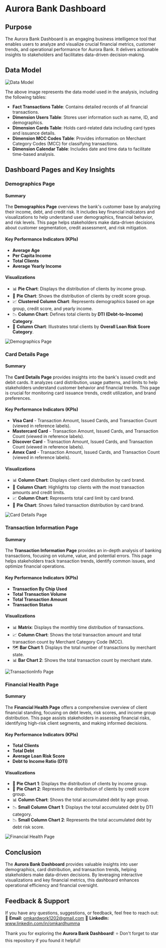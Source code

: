 # Aurora Bank Dashboard

## Purpose
The Aurora Bank Dashboard is an engaging business intelligence tool that enables users to analyze and visualize crucial financial metrics, customer trends, and operational performance for Aurora Bank. It delivers actionable insights to stakeholders and facilitates data-driven decision-making.

## Data Model

![Data Model](https://github.com/omkardhumma/Aurora-Bank-Dashboard/blob/master/Auror_Bank_DataModel.png)

The above image represents the data model used in the analysis, including the following tables:
- **Fact Transactions Table**: Contains detailed records of all financial transactions.
- **Dimension Users Table**: Stores user information such as name, ID, and demographics.
- **Dimension Cards Table**: Holds card-related data including card types and issuance details.
- **Dimension MCC Codes Table**: Provides information on Merchant Category Codes (MCC) for classifying transactions.
- **Dimension Calendar Table**: Includes date and time data to facilitate time-based analysis.


## Dashboard Pages and Key Insights

### Demographics Page

#### Summary
The **Demographics Page** overviews the bank's customer base by analyzing their income, debt, and credit risk. It includes key financial indicators and visualizations to help understand user demographics, financial behavior, and risk levels. This page helps stakeholders make data-driven decisions about customer segmentation, credit assessment, and risk mitigation.

#### Key Performance Indicators (KPIs)
- **Average Age**
- **Per Capita Income**
- **Total Clients**
- **Average Yearly Income**

#### Visualizations

- 📊 **Pie Chart**: Displays the distribution of clients by income group.
- 🔵 **Pie Chart**: Shows the distribution of clients by credit score group.
- 📈 **Clustered Column Chart**: Represents demographics based on age group, credit score, and yearly income.
- 📉 **Column Chart**: Defines total clients by **DTI (Debt-to-Income) Category**.
- 🏦 **Column Chart**: Illustrates total clients by **Overall Loan Risk Score Category**.


![Demographics Page](https://github.com/omkardhumma/Aurora-Bank-Dashboard/blob/master/AB_Demographics.png)

### Card Details Page

#### Summary
The **Card Details Page** provides insights into the bank's issued credit and debit cards. It analyzes card distribution, usage patterns, and limits to help stakeholders understand customer behavior and financial trends. This page is crucial for monitoring card issuance trends, credit utilization, and brand preferences.

#### Key Performance Indicators (KPIs)
- **Visa Card** - Transaction Amount, Issued Cards, and Transaction Count (viewed in reference labels).
- **Mastercard Card** - Transaction Amount, Issued Cards, and Transaction Count (viewed in reference labels).
- **Discover Card** - Transaction Amount, Issued Cards, and Transaction Count (viewed in reference labels).
- **Amex Card** - Transaction Amount, Issued Cards, and Transaction Count (viewed in reference labels).

#### Visualizations
- 📊 **Column Chart**: Displays client card distribution by card brand.
- 🏦 **Column Chart**: Highlights top clients with the most transaction amounts and credit limits.
- 📈 **Column Chart**: Represents total card limit by card brand.
- 🍩 **Pie Chart**: Shows failed transaction distribution by card brand.


![Card Details Page](https://github.com/omkardhumma/Aurora-Bank-Dashboard/blob/master/AB_CardDetails.png)

### Transaction Information Page

#### Summary
The **Transaction Information Page** provides an in-depth analysis of banking transactions, focusing on volume, value, and potential errors. This page helps stakeholders track transaction trends, identify common issues, and optimize financial operations.

#### Key Performance Indicators (KPIs)
- **Transaction By Chip Used**
- **Total Transaction Volume**
- **Total Transaction Amount**
- **Transaction Status**

#### Visualizations

- 📊 **Matrix**: Displays the monthly time distribution of transactions.
- 📈 **Column Chart**: Shows the total transaction amount and total transaction count by Merchant Category Code (MCC).
- 🗺️ **Bar Chart 1**: Displays the total number of transactions by merchant state.
- 📊 **Bar Chart 2**: Shows the total transaction count by merchant state.


![TransactionInfo Page](https://github.com/omkardhumma/Aurora-Bank-Dashboard/blob/master/AB_Transactions.png)

### Financial Health Page

#### Summary
The **Financial Health Page** offers a comprehensive overview of client financial standing, focusing on debt levels, risk scores, and income group distribution. This page assists stakeholders in assessing financial risks, identifying high-risk client segments, and making informed decisions.

#### Key Performance Indicators (KPIs)
- **Total Clients**
- **Total Debt**
- **Average Loan Risk Score**
- **Debt to Income Ratio (DTI)**

#### Visualizations

- 🥧 **Pie Chart 1**: Displays the distribution of clients by income group.
- 🥧 **Pie Chart 2**: Represents the distribution of clients by credit score group.
- 📊 **Column Chart**: Shows the total accumulated debt by age group.
- 📉 **Small Column Chart 1**: Displays the total accumulated debt by DTI category.
- 📉 **Small Column Chart 2**: Represents the total accumulated debt by debt risk score.

![Financial Health Page](https://github.com/omkardhumma/Aurora-Bank-Dashboard/blob/master/AB_FinancialHealth.png)


## Conclusion  
The **Aurora Bank Dashboard** provides valuable insights into user demographics, card distribution, and transaction trends, helping stakeholders make data-driven decisions. By leveraging interactive visualizations and key financial metrics, this dashboard enhances operational efficiency and financial oversight. 

## Feedback & Support  
If you have any questions, suggestions, or feedback, feel free to reach out:  
📩 **Email:** omkardwork1202@gmail.com
💼 **LinkedIn:** www.linkedin.com/in/omkardhumma

Thank you for exploring the **Aurora Bank Dashboard**! ⭐ Don't forget to star this repository if you found it helpful!

